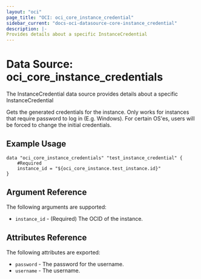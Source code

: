```yaml
---
layout: "oci"
page_title: "OCI: oci_core_instance_credential"
sidebar_current: "docs-oci-datasource-core-instance_credential"
description: |-
Provides details about a specific InstanceCredential
---
```


# Data Source: oci_core_instance_credentials
The InstanceCredential data source provides details about a specific InstanceCredential

Gets the generated credentials for the instance. Only works for instances that require password to log in (E.g. Windows).
For certain OS'es, users will be forced to change the initial credentials.


## Example Usage

```hcl
data "oci_core_instance_credentials" "test_instance_credential" {
	#Required
	instance_id = "${oci_core_instance.test_instance.id}"
}
```

## Argument Reference

The following arguments are supported:

* `instance_id` - (Required) The OCID of the instance.


## Attributes Reference

The following attributes are exported:

* `password` - The password for the username.
* `username` - The username.

